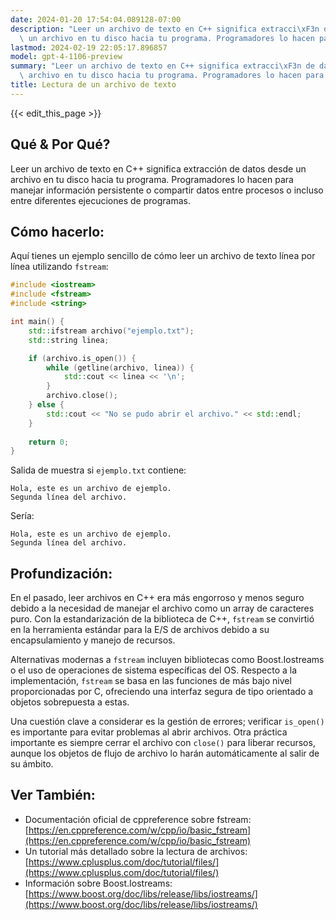 ```yaml
---
date: 2024-01-20 17:54:04.089128-07:00
description: "Leer un archivo de texto en C++ significa extracci\xF3n de datos desde\
  \ un archivo en tu disco hacia tu programa. Programadores lo hacen para manejar\u2026"
lastmod: 2024-02-19 22:05:17.896857
model: gpt-4-1106-preview
summary: "Leer un archivo de texto en C++ significa extracci\xF3n de datos desde un\
  \ archivo en tu disco hacia tu programa. Programadores lo hacen para manejar\u2026"
title: Lectura de un archivo de texto
---
```


{{< edit_this_page >}}

## Qué & Por Qué?
Leer un archivo de texto en C++ significa extracción de datos desde un archivo en tu disco hacia tu programa. Programadores lo hacen para manejar información persistente o compartir datos entre procesos o incluso entre diferentes ejecuciones de programas.

## Cómo hacerlo:
Aquí tienes un ejemplo sencillo de cómo leer un archivo de texto línea por línea utilizando `fstream`:

```C++
#include <iostream>
#include <fstream>
#include <string>

int main() {
    std::ifstream archivo("ejemplo.txt");
    std::string linea;

    if (archivo.is_open()) {
        while (getline(archivo, linea)) {
            std::cout << linea << '\n';
        }
        archivo.close();
    } else {
        std::cout << "No se pudo abrir el archivo." << std::endl;
    }
    
    return 0;
}
```

Salida de muestra si `ejemplo.txt` contiene:
```
Hola, este es un archivo de ejemplo.
Segunda línea del archivo.
```

Sería:
```
Hola, este es un archivo de ejemplo.
Segunda línea del archivo.
```

## Profundización:
En el pasado, leer archivos en C++ era más engorroso y menos seguro debido a la necesidad de manejar el archivo como un array de caracteres puro. Con la estandarización de la biblioteca de C++, `fstream` se convirtió en la herramienta estándar para la E/S de archivos debido a su encapsulamiento y manejo de recursos.

Alternativas modernas a `fstream` incluyen bibliotecas como Boost.Iostreams o el uso de operaciones de sistema específicas del OS. Respecto a la implementación, `fstream` se basa en las funciones de más bajo nivel proporcionadas por C, ofreciendo una interfaz segura de tipo orientado a objetos sobrepuesta a estas.

Una cuestión clave a considerar es la gestión de errores; verificar `is_open()` es importante para evitar problemas al abrir archivos. Otra práctica importante es siempre cerrar el archivo con `close()` para liberar recursos, aunque los objetos de flujo de archivo lo harán automáticamente al salir de su ámbito.

## Ver También:
- Documentación oficial de cppreference sobre fstream: [https://en.cppreference.com/w/cpp/io/basic_fstream](https://en.cppreference.com/w/cpp/io/basic_fstream)
- Un tutorial más detallado sobre la lectura de archivos: [https://www.cplusplus.com/doc/tutorial/files/](https://www.cplusplus.com/doc/tutorial/files/)
- Información sobre Boost.Iostreams: [https://www.boost.org/doc/libs/release/libs/iostreams/](https://www.boost.org/doc/libs/release/libs/iostreams/)
